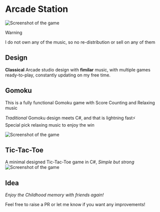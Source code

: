 ﻿# Arcade Station

![Screenshot of the game](ArcadeStation\Screenshots\arcadestation.png)

> [!WARNING]
> I do not own any of the music, so no re-distribution or sell on any of them

## Design
**Classical** Arcade studio design with **fimilar** music, with multiple games ready-to-play, constantly updating on my free time.

## Gomoku
﻿This is a fully functional Gomoku game with Score Counting and Relaxing music

*Traditional* Gomoku design meets C#, and that is lightning fast⚡  
Special pick relaxing music to enjoy the win

![Screenshot of the game](ArcadeStation\Screenshots\gomoku.png)

## Tic-Tac-Toe
A minimal designed Tic-Tac-Toe game in C#, _Simple but strong_
![Screenshot of the game](ArcadeStation\Screenshots\tictactoe.png)

## Idea
*Enjoy the Childhood memory with friends again!*  

Feel free to raise a PR or let me know if you want any improvements!  

